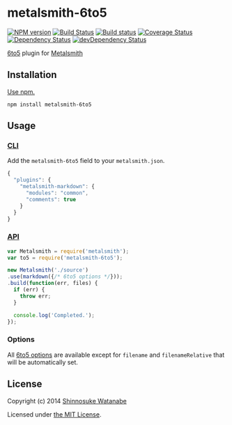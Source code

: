 # metalsmith-6to5

[![NPM version](https://img.shields.io/npm/v/metalsmith-6to5.svg?style=flat)](https://www.npmjs.com/package/metalsmith-6to5)
[![Build Status](https://img.shields.io/travis/shinnn/metalsmith-6to5.svg?style=flat)](https://travis-ci.org/shinnn/metalsmith-6to5)
[![Build status](https://ci.appveyor.com/api/projects/status/3ddek6jbengs8ifx?svg=true)](https://ci.appveyor.com/project/ShinnosukeWatanabe/metalsmith-6to5)
[![Coverage Status](https://img.shields.io/coveralls/shinnn/metalsmith-6to5.svg?style=flat)](https://coveralls.io/r/shinnn/metalsmith-6to5)
[![Dependency Status](https://img.shields.io/david/shinnn/metalsmith-6to5.svg?style=flat&label=deps)](https://david-dm.org/shinnn/metalsmith-6to5)
[![devDependency Status](https://img.shields.io/david/dev/shinnn/metalsmith-6to5/dev-status.svg?style=flat&label=devDeps)](https://david-dm.org/shinnn/metalsmith-6to5#info=devDependencies)

[6to5](https://6to5.org/) plugin for [Metalsmith](http://www.metalsmith.io/)

## Installation

[Use npm.](https://docs.npmjs.com/cli/install)

```
npm install metalsmith-6to5
```

## Usage

### [CLI](https://github.com/segmentio/metalsmith#cli)

Add the `metalsmith-6to5` field to your `metalsmith.json`.

```javascript
{
  "plugins": {
    "metalsmith-markdown": {
      "modules": "common",
      "comments": true
    }
  }
}
```

### [API](https://github.com/segmentio/metalsmith#api)

```javascript
var Metalsmith = require('metalsmith');
var to5 = require('metalsmith-6to5');

new Metalsmith('./source')
.use(markdown({/* 6to5 options */}));
.build(function(err, files) {
  if (err) {
    throw err;
  }

  console.log('Completed.');
});
```

### Options

All [6to5 options](https://6to5.org/docs/usage/options/) are available except for `filename` and `filenameRelative` that will be automatically set.

## License

Copyright (c) 2014 [Shinnosuke Watanabe](https://github.com/shinnn)

Licensed under [the MIT License](./LICENSE).

[stream.Readable]: http://nodejs.org/api/stream.html#stream_class_stream_readable
